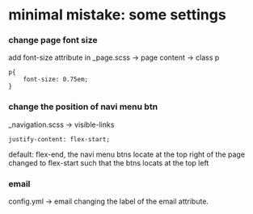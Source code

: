 # minimal mistake: some settings

### change page font size

add font-size attribute in _page.scss -> page content -> class p 

```
p{
    font-size: 0.75em;
}
```


### change the position of navi menu btn

_navigation.scss -> visible-links

``` 
justify-content: flex-start;
```

default: flex-end, the navi menu btns locate at the top right of the page
changed to flex-start such that the btns locats at the top left


### email

config.yml -> email
changing the label of the email attribute.

